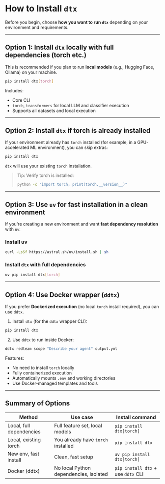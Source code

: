 # How to Install `dtx`

Before you begin, choose **how you want to run `dtx`** depending on your environment and requirements.

---

## Option 1: Install `dtx` locally **with full dependencies (torch etc.)**

This is recommended if you plan to run **local models** (e.g., Hugging Face, Ollama) on your machine.

```bash
pip install dtx[torch]
```

Includes:
- Core CLI
- `torch`, `transformers` for local LLM and classifier execution
- Supports all datasets and local execution

---

## Option 2: Install `dtx` if **torch is already installed**

If your environment already has `torch` installed (for example, in a GPU-accelerated ML environment), you can skip extras:

```bash
pip install dtx
```

`dtx` will use your existing `torch` installation.

> Tip: Verify torch is installed:
> ```bash
> python -c "import torch; print(torch.__version__)"
> ```

---

## Option 3: Use `uv` for fast installation in a clean environment

If you're creating a new environment and want **fast dependency resolution** with `uv`:

### Install uv

```bash
curl -LsSf https://astral.sh/uv/install.sh | sh
```

### Install `dtx` with full dependencies

```bash
uv pip install dtx[torch]
```

---

## Option 4: Use Docker wrapper (`ddtx`)

If you prefer **Dockerized execution** (no local `torch` install required), you can use `ddtx`.

1. Install `dtx` (for the `ddtx` wrapper CLI):

```bash
pip install dtx
```

2. Use `ddtx` to run inside Docker:

```bash
ddtx redteam scope "Describe your agent" output.yml
```

Features:
- No need to install `torch` locally
- Fully containerized execution
- Automatically mounts `.env` and working directories
- Use Docker-managed templates and tools

---

## Summary of Options

| Method | Use case | Install command |
|--------|----------|----------------|
| Local, full dependencies | Full feature set, local models | `pip install dtx[torch]` |
| Local, existing torch | You already have `torch` installed | `pip install dtx` |
| New env, fast install | Clean, fast setup | `uv pip install dtx[torch]` |
| Docker (ddtx) | No local Python dependencies, isolated | `pip install dtx` + use `ddtx` CLI |

